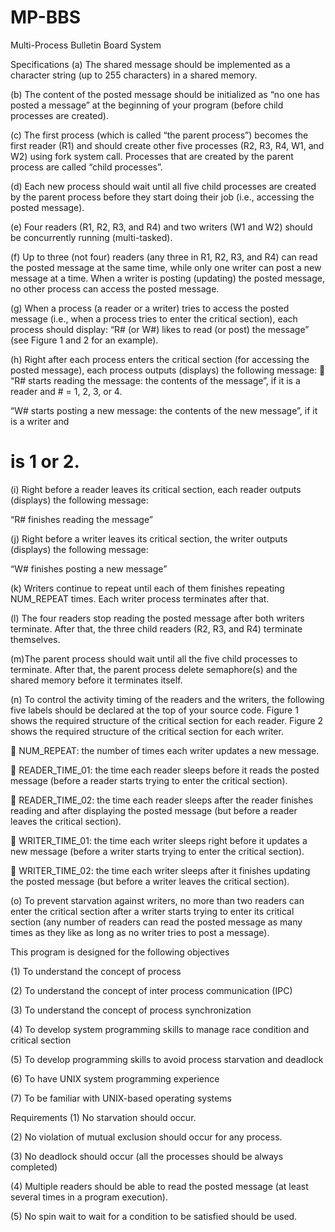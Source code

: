 # MP-BBS
Multi-Process Bulletin Board System 

Specifications
(a) The shared message should be implemented as a character string (up to 255 characters) in a
shared memory.

(b) The content of the posted message should be initialized as “no one has posted a message” at
the beginning of your program (before child processes are created).

(c) The first process (which is called “the parent process”) becomes the first reader (R1) and
should create other five processes (R2, R3, R4, W1, and W2) using fork system call. Processes
that are created by the parent process are called “child processes”.

(d) Each new process should wait until all five child processes are created by the parent process
before they start doing their job (i.e., accessing the posted message).

(e) Four readers (R1, R2, R3, and R4) and two writers (W1 and W2) should be concurrently
running (multi-tasked).

(f) Up to three (not four) readers (any three in R1, R2, R3, and R4) can read the posted message
at the same time, while only one writer can post a new message at a time. When a writer is
posting (updating) the posted message, no other process can access the posted message.

(g) When a process (a reader or a writer) tries to access the posted message (i.e., when a process
tries to enter the critical section), each process should display: “R# (or W#) likes to read (or
post) the message” (see Figure 1 and 2 for an example).

(h) Right after each process enters the critical section (for accessing the posted message), each
process outputs (displays) the following message:
 “R# starts reading the message: the contents of the message”, if it is a reader and # = 1, 2,
3, or 4.

 “W# starts posting a new message: the contents of the new message”, if it is a writer and
# is 1 or 2.

(i) Right before a reader leaves its critical section, each reader outputs (displays) the following
message:

 “R# finishes reading the message”

(j) Right before a writer leaves its critical section, the writer outputs (displays) the following
message:

 “W# finishes posting a new message”

(k) Writers continue to repeat until each of them finishes repeating NUM_REPEAT times. Each
writer process terminates after that.

(l) The four readers stop reading the posted message after both writers terminate. After that,
the three child readers (R2, R3, and R4) terminate themselves.

(m)The parent process should wait until all the five child processes to terminate. After that, the
parent process delete semaphore(s) and the shared memory before it terminates itself.

(n) To control the activity timing of the readers and the writers, the following five labels should
be declared at the top of your source code. Figure 1 shows the required structure of the critical section for each reader. Figure
2 shows the required structure of the critical section for each writer.

 NUM_REPEAT: the number of times each writer updates a new message.

 READER_TIME_01: the time each reader sleeps before it reads the posted message (before
a reader starts trying to enter the critical section).

 READER_TIME_02: the time each reader sleeps after the reader finishes reading and after
displaying the posted message (but before a reader leaves the critical section).

 WRITER_TIME_01: the time each writer sleeps right before it updates a new message
(before a writer starts trying to enter the critical section).

 WRITER_TIME_02: the time each writer sleeps after it finishes updating the posted
message (but before a writer leaves the critical section).

(o) To prevent starvation against writers, no more than two readers can enter the critical section
after a writer starts trying to enter its critical section (any number of readers can read the
posted message as many times as they like as long as no writer tries to post a message).

This program is designed for the following objectives

(1) To understand the concept of process

(2) To understand the concept of inter process communication (IPC)

(3) To understand the concept of process synchronization

(4) To develop system programming skills to manage race condition and critical section

(5) To develop programming skills to avoid process starvation and deadlock

(6) To have UNIX system programming experience

(7) To be familiar with UNIX-based operating systems


Requirements
(1) No starvation should occur.

(2) No violation of mutual exclusion should occur for any process.

(3) No deadlock should occur (all the processes should be always completed)

(4) Multiple readers should be able to read the posted message (at least several times in a
program execution).

(5) No spin wait to wait for a condition to be satisfied should be used.

